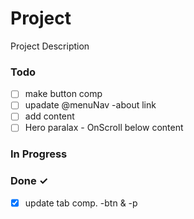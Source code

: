# Project

Project Description

### Todo

- [ ] make button comp
- [ ] upadate @menuNav -about link
- [ ] add content
- [ ] Hero paralax - OnScroll below content

### In Progress

### Done ✓

- [x] update tab comp. -btn & -p
